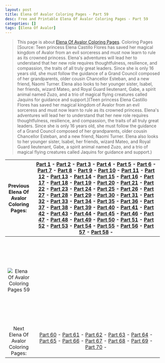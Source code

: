 ```yaml
---
layout: post
title: Elena Of Avalor Coloring Pages - Part 59
desc: Free and Printable Elena Of Avalor Coloring Pages - Part 59
categoties: []
tags: [Elena Of Avalor]
---
```

> This page is about [Elena Of Avalor Coloring Pages](https://fnafcoloringpages.github.io/). Coloring Pages [Source: Teen princess Elena Castillo Flores has saved her magical kingdom of Avalor from an evil sorceress and must now learn to rule as its crowned princess. Elena's adventures will lead her to understand that her new role requires thoughtfulness, resilience, and compassion, the traits of all truly great leaders. Since she is only 16 years old, she must follow the guidance of a Grand Council composed of her grandparents, older cousin Chancellor Esteban, and a new friend, Naomi Turner. Elena also looks to her younger sister, Isabel, her friends, wizard Mateo, and Royal Guard lieutenant, Gabe, a spirit animal named Zuzo, and a trio of magical flying creatures called Jaquins for guidance and support.](Teen princess Elena Castillo Flores has saved her magical kingdom of Avalor from an evil sorceress and must now learn to rule as its crowned princess. Elena's adventures will lead her to understand that her new role requires thoughtfulness, resilience, and compassion, the traits of all truly great leaders. Since she is only 16 years old, she must follow the guidance of a Grand Council composed of her grandparents, older cousin Chancellor Esteban, and a new friend, Naomi Turner. Elena also looks to her younger sister, Isabel, her friends, wizard Mateo, and Royal Guard lieutenant, Gabe, a spirit animal named Zuzo, and a trio of magical flying creatures called Jaquins for guidance and support.)

|Previous Elena Of Avalor Coloring Pages: |[Part 1](https://fnafcoloringpages.github.io/blog/Elena-Of-Avalor-Coloring-Pages-part-1) - [Part 2](https://fnafcoloringpages.github.io/blog/Elena-Of-Avalor-Coloring-Pages-part-2) - [Part 3](https://fnafcoloringpages.github.io/blog/Elena-Of-Avalor-Coloring-Pages-part-3) - [Part 4](https://fnafcoloringpages.github.io/blog/Elena-Of-Avalor-Coloring-Pages-part-4) - [Part 5](https://fnafcoloringpages.github.io/blog/Elena-Of-Avalor-Coloring-Pages-part-5) - [Part 6](https://fnafcoloringpages.github.io/blog/Elena-Of-Avalor-Coloring-Pages-part-6) - [Part 7](https://fnafcoloringpages.github.io/blog/Elena-Of-Avalor-Coloring-Pages-part-7) - [Part 8](https://fnafcoloringpages.github.io/blog/Elena-Of-Avalor-Coloring-Pages-part-8) - [Part 9](https://fnafcoloringpages.github.io/blog/Elena-Of-Avalor-Coloring-Pages-part-9) - [Part 10](https://fnafcoloringpages.github.io/blog/Elena-Of-Avalor-Coloring-Pages-part-10) - [Part 11](https://fnafcoloringpages.github.io/blog/Elena-Of-Avalor-Coloring-Pages-part-11) - [Part 12](https://fnafcoloringpages.github.io/blog/Elena-Of-Avalor-Coloring-Pages-part-12) - [Part 13](https://fnafcoloringpages.github.io/blog/Elena-Of-Avalor-Coloring-Pages-part-13) - [Part 14](https://fnafcoloringpages.github.io/blog/Elena-Of-Avalor-Coloring-Pages-part-14) - [Part 15](https://fnafcoloringpages.github.io/blog/Elena-Of-Avalor-Coloring-Pages-part-15) - [Part 16](https://fnafcoloringpages.github.io/blog/Elena-Of-Avalor-Coloring-Pages-part-16) - [Part 17](https://fnafcoloringpages.github.io/blog/Elena-Of-Avalor-Coloring-Pages-part-17) - [Part 18](https://fnafcoloringpages.github.io/blog/Elena-Of-Avalor-Coloring-Pages-part-18) - [Part 19](https://fnafcoloringpages.github.io/blog/Elena-Of-Avalor-Coloring-Pages-part-19) - [Part 20](https://fnafcoloringpages.github.io/blog/Elena-Of-Avalor-Coloring-Pages-part-20) - [Part 21](https://fnafcoloringpages.github.io/blog/Elena-Of-Avalor-Coloring-Pages-part-21) - [Part 22](https://fnafcoloringpages.github.io/blog/Elena-Of-Avalor-Coloring-Pages-part-22) - [Part 23](https://fnafcoloringpages.github.io/blog/Elena-Of-Avalor-Coloring-Pages-part-23) - [Part 24](https://fnafcoloringpages.github.io/blog/Elena-Of-Avalor-Coloring-Pages-part-24) - [Part 25](https://fnafcoloringpages.github.io/blog/Elena-Of-Avalor-Coloring-Pages-part-25) - [Part 26](https://fnafcoloringpages.github.io/blog/Elena-Of-Avalor-Coloring-Pages-part-26) - [Part 27](https://fnafcoloringpages.github.io/blog/Elena-Of-Avalor-Coloring-Pages-part-27) - [Part 28](https://fnafcoloringpages.github.io/blog/Elena-Of-Avalor-Coloring-Pages-part-28) - [Part 29](https://fnafcoloringpages.github.io/blog/Elena-Of-Avalor-Coloring-Pages-part-29) - [Part 30](https://fnafcoloringpages.github.io/blog/Elena-Of-Avalor-Coloring-Pages-part-30) - [Part 31](https://fnafcoloringpages.github.io/blog/Elena-Of-Avalor-Coloring-Pages-part-31) - [Part 32](https://fnafcoloringpages.github.io/blog/Elena-Of-Avalor-Coloring-Pages-part-32) - [Part 33](https://fnafcoloringpages.github.io/blog/Elena-Of-Avalor-Coloring-Pages-part-33) - [Part 34](https://fnafcoloringpages.github.io/blog/Elena-Of-Avalor-Coloring-Pages-part-34) - [Part 35](https://fnafcoloringpages.github.io/blog/Elena-Of-Avalor-Coloring-Pages-part-35) - [Part 36](https://fnafcoloringpages.github.io/blog/Elena-Of-Avalor-Coloring-Pages-part-36) - [Part 37](https://fnafcoloringpages.github.io/blog/Elena-Of-Avalor-Coloring-Pages-part-37) - [Part 38](https://fnafcoloringpages.github.io/blog/Elena-Of-Avalor-Coloring-Pages-part-38) - [Part 39](https://fnafcoloringpages.github.io/blog/Elena-Of-Avalor-Coloring-Pages-part-39) - [Part 40](https://fnafcoloringpages.github.io/blog/Elena-Of-Avalor-Coloring-Pages-part-40) - [Part 41](https://fnafcoloringpages.github.io/blog/Elena-Of-Avalor-Coloring-Pages-part-41) - [Part 42](https://fnafcoloringpages.github.io/blog/Elena-Of-Avalor-Coloring-Pages-part-42) - [Part 43](https://fnafcoloringpages.github.io/blog/Elena-Of-Avalor-Coloring-Pages-part-43) - [Part 44](https://fnafcoloringpages.github.io/blog/Elena-Of-Avalor-Coloring-Pages-part-44) - [Part 45](https://fnafcoloringpages.github.io/blog/Elena-Of-Avalor-Coloring-Pages-part-45) - [Part 46](https://fnafcoloringpages.github.io/blog/Elena-Of-Avalor-Coloring-Pages-part-46) - [Part 47](https://fnafcoloringpages.github.io/blog/Elena-Of-Avalor-Coloring-Pages-part-47) - [Part 48](https://fnafcoloringpages.github.io/blog/Elena-Of-Avalor-Coloring-Pages-part-48) - [Part 49](https://fnafcoloringpages.github.io/blog/Elena-Of-Avalor-Coloring-Pages-part-49) - [Part 50](https://fnafcoloringpages.github.io/blog/Elena-Of-Avalor-Coloring-Pages-part-50) - [Part 51](https://fnafcoloringpages.github.io/blog/Elena-Of-Avalor-Coloring-Pages-part-51) - [Part 52](https://fnafcoloringpages.github.io/blog/Elena-Of-Avalor-Coloring-Pages-part-52) - [Part 53](https://fnafcoloringpages.github.io/blog/Elena-Of-Avalor-Coloring-Pages-part-53) - [Part 54](https://fnafcoloringpages.github.io/blog/Elena-Of-Avalor-Coloring-Pages-part-54) - [Part 55](https://fnafcoloringpages.github.io/blog/Elena-Of-Avalor-Coloring-Pages-part-55) - [Part 56](https://fnafcoloringpages.github.io/blog/Elena-Of-Avalor-Coloring-Pages-part-56) - [Part 57](https://fnafcoloringpages.github.io/blog/Elena-Of-Avalor-Coloring-Pages-part-57) - [Part 58](https://fnafcoloringpages.github.io/blog/Elena-Of-Avalor-Coloring-Pages-part-58) - |
|:-:|:-:|
|![Elena Of Avalor Coloring Pages 59](https://fnafcoloringpages.github.io/img/Elena-Of-Avalor-Coloring-Pages%20(59).jpg "Elena Of Avalor Coloring Pages 59")|<script async src="//pagead2.googlesyndication.com/pagead/js/adsbygoogle.js"></script><!-- Texxtonly --><ins class="adsbygoogle" style="display:inline-block;width:336px;height:280px" data-ad-client="ca-pub-6753140515841889" data-ad-slot="3207852233"></ins><script>(adsbygoogle = window.adsbygoogle \|\| []).push({}); </script>|
| Next Elena Of Avalor Coloring Pages: |[Part 60](https://fnafcoloringpages.github.io/blog/Elena-Of-Avalor-Coloring-Pages-part-60) - [Part 61](https://fnafcoloringpages.github.io/blog/Elena-Of-Avalor-Coloring-Pages-part-61) - [Part 62](https://fnafcoloringpages.github.io/blog/Elena-Of-Avalor-Coloring-Pages-part-62) - [Part 63](https://fnafcoloringpages.github.io/blog/Elena-Of-Avalor-Coloring-Pages-part-63) - [Part 64](https://fnafcoloringpages.github.io/blog/Elena-Of-Avalor-Coloring-Pages-part-64) - [Part 65](https://fnafcoloringpages.github.io/blog/Elena-Of-Avalor-Coloring-Pages-part-65) - [Part 66](https://fnafcoloringpages.github.io/blog/Elena-Of-Avalor-Coloring-Pages-part-66) - [Part 67](https://fnafcoloringpages.github.io/blog/Elena-Of-Avalor-Coloring-Pages-part-67) - [Part 68](https://fnafcoloringpages.github.io/blog/Elena-Of-Avalor-Coloring-Pages-part-68) - [Part 69](https://fnafcoloringpages.github.io/blog/Elena-Of-Avalor-Coloring-Pages-part-69) - [Part 70](https://fnafcoloringpages.github.io/blog/Elena-Of-Avalor-Coloring-Pages-part-70) - |